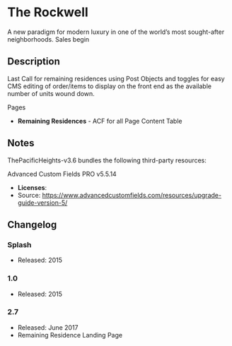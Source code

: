 # The Rockwell

A new paradigm for modern luxury in one of the world’s most sought-after neighborhoods. Sales begin 

## Description
Last Call for remaining residences using Post Objects and toggles for easy CMS editing of order/items to display on the front end as the available number of units wound down.

Pages 

- **Remaining Residences** - ACF for all Page Content Table


## Notes

ThePacificHeights-v3.6 bundles the following third-party resources:


Advanced Custom Fields PRO v5.5.14

* **Licenses**: 
* Source: https://www.advancedcustomfields.com/resources/upgrade-guide-version-5/


## Changelog

### Splash
* Released: 2015

### 1.0
* Released: 2015

### 2.7
* Released: June 2017
* Remaining Residence Landing Page
